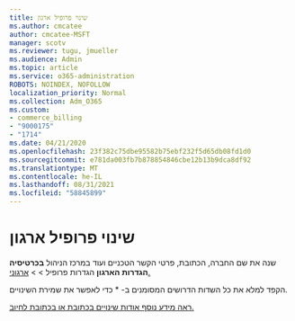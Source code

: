 ```yaml
---
title: שינוי פרופיל ארגון
ms.author: cmcatee
author: cmcatee-MSFT
manager: scotv
ms.reviewer: tugu, jmueller
ms.audience: Admin
ms.topic: article
ms.service: o365-administration
ROBOTS: NOINDEX, NOFOLLOW
localization_priority: Normal
ms.collection: Adm_O365
ms.custom:
- commerce_billing
- "9000175"
- "1714"
ms.date: 04/21/2020
ms.openlocfilehash: 23f382c75dbe95582b75ebf232f5d65db08fd1d0
ms.sourcegitcommit: e781da003fb7b878854846cbe12b13b9dca8df92
ms.translationtype: MT
ms.contentlocale: he-IL
ms.lasthandoff: 08/31/2021
ms.locfileid: "58845899"
---
```

# <a name="change-organization-profile"></a>שינוי פרופיל ארגון

שנה את שם החברה, הכתובת, פרטי הקשר הטכניים ועוד במרכז הניהול **בכרטיסיה הגדרות הארגון** הגדרות פרופיל  >    >  [ארגוני.](https://admin.microsoft.com/AdminPortal/Home#/Settings/OrganizationProfile/:/Settings/L1/OrganizationInformation)

הקפד למלא את כל השדות הדרושים המסומנים ב- * כדי לאפשר את שמירת השינויים.

[ראה מידע נוסף אודות שינויים בכתובת או בכתובת לחיוב.](https://docs.microsoft.com/microsoft-365/admin/manage/change-address-contact-and-more)
